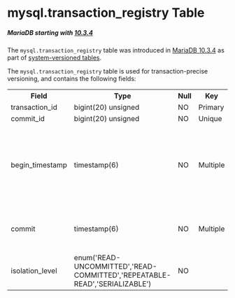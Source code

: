 # mysql.transaction_registry Table

##### MariaDB starting with [10.3.4](/kb/en/mariadb-1034-release-notes/)

The `mysql.transaction_registry` table was introduced in [MariaDB 10.3.4](/kb/en/mariadb-1034-release-notes/) as part of [system-versioned tables](/sql-statements-structure/temporal-tables/system-versioned-tables/).

The `mysql.transaction_registry` table is used for transaction-precise versioning, and contains the following fields:

<table><tbody><tr><th>Field</th><th>Type</th><th>Null</th><th>Key</th><th>Default</th><th>Description</th></tr>
<tr><td>transaction_id</td><td>bigint(20) unsigned</td><td>NO</td><td>Primary</td><td>NULL</td><td></td></tr>
<tr><td>commit_id</td><td>bigint(20) unsigned</td><td>NO</td><td>Unique</td><td>NULL</td><td></td></tr>
<tr><td>begin_timestamp</td><td>timestamp(6)</td><td>NO</td><td>Multiple</td><td>0000-00-00 00:00:00.000000</td><td>Timestamp when the transaction began (BEGIN statement), however see <a href="https://jira.mariadb.org/browse/MDEV-16024">MDEV-16024</a>.</td></tr>
<tr><td>commit</td><td>timestamp(6)</td><td>NO</td><td>Multiple</td><td>0000-00-00 00:00:00.000000</td><td>Timestamp when the transaction was committed.</td></tr>
<tr><td>isolation_level</td><td>enum('READ-UNCOMMITTED','READ-COMMITTED','REPEATABLE-READ','SERIALIZABLE')</td><td>NO</td><td></td><td>NULL</td><td>Transaction <a href="/kb/en/set-transaction/#isolation-levels">isolation level</a>.</td></tr>
</tbody></table>